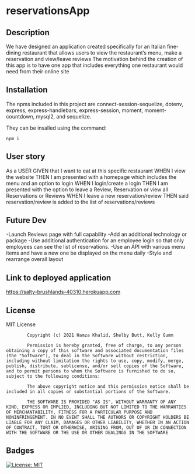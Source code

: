 # reservationsApp
## Description
We have designed an application created specifically for an Italian fine-dining restaurant that allows users to view the restaurant’s menu, make a reservation and view/leave reviews
The motivation behind the creation of this app is to have one app that includes everything one restaurant would need from their online site


## Installation
The npms included in this project are connect-session-sequelize, dotenv, express, express-handlebars, express-session, moment, moment-countdown, mysql2, and sequelize. 

They can be insalled using the command: 

``npm i``


## User story
As a USER 
GIVEN that I want to eat at this specific restaurant
WHEN I view the website
THEN I am presented with a homepage which includes the menu and an option to login 
WHEN I login/create a login
THEN I am presented with the option to leave a Review, Reservation or view all Reservations or Reviews
WHEN I leave a new reservation/review
THEN said reservation/review is added to the list of reservations/reviews


## Future Dev
-Launch Reviews page with full capability 
-Add an additional technology or package
-Use additional authentication for an employee login so that only employees can see the list of reservations.
-Use an API with various menu items and have a new one be displayed on the menu daily 
-Style and rearrange overall layout

## Link to deployed application
https://salty-brushlands-40310.herokuapp.com

## License 
MIT License

            Copyright (c) 2021 Hamza Khalid, Shelby Butt, Kelly Gumm
            
            Permission is hereby granted, free of charge, to any person obtaining a copy of this software and associated documentation files (the "Software"), to deal in the Software without restriction, including without limitation the rights to use, copy, modify, merge, publish, distribute, sublicense, and/or sell copies of the Software, and to permit persons to whom the Software is furnished to do so, subject to the following conditions:
            
            The above copyright notice and this permission notice shall be included in all copies or substantial portions of the Software.
            
            THE SOFTWARE IS PROVIDED "AS IS", WITHOUT WARRANTY OF ANY KIND, EXPRESS OR IMPLIED, INCLUDING BUT NOT LIMITED TO THE WARRANTIES OF MERCHANTABILITY, FITNESS FOR A PARTICULAR PURPOSE AND NONINFRINGEMENT. IN NO EVENT SHALL THE AUTHORS OR COPYRIGHT HOLDERS BE LIABLE FOR ANY CLAIM, DAMAGES OR OTHER LIABILITY, WHETHER IN AN ACTION OF CONTRACT, TORT OR OTHERWISE, ARISING FROM, OUT OF OR IN CONNECTION WITH THE SOFTWARE OR THE USE OR OTHER DEALINGS IN THE SOFTWARE
            
## Badges
[![License: MIT](https://img.shields.io/badge/License-MIT-yellow.svg)](https://opensource.org/licenses/MIT)
